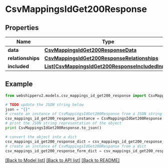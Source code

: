 # CsvMappingsIdGet200Response


## Properties
Name | Type | Description | Notes
------------ | ------------- | ------------- | -------------
**data** | [**CsvMappingsIdGet200ResponseData**](CsvMappingsIdGet200ResponseData.md) |  | [optional] 
**relationships** | [**CsvMappingsIdGet200ResponseRelationships**](CsvMappingsIdGet200ResponseRelationships.md) |  | [optional] 
**included** | [**List[CsvMappingsIdGet200ResponseIncludedInner]**](CsvMappingsIdGet200ResponseIncludedInner.md) |  | [optional] 

## Example

```python
from webshipperv2.models.csv_mappings_id_get200_response import CsvMappingsIdGet200Response

# TODO update the JSON string below
json = "{}"
# create an instance of CsvMappingsIdGet200Response from a JSON string
csv_mappings_id_get200_response_instance = CsvMappingsIdGet200Response.from_json(json)
# print the JSON string representation of the object
print CsvMappingsIdGet200Response.to_json()

# convert the object into a dict
csv_mappings_id_get200_response_dict = csv_mappings_id_get200_response_instance.to_dict()
# create an instance of CsvMappingsIdGet200Response from a dict
csv_mappings_id_get200_response_form_dict = csv_mappings_id_get200_response.from_dict(csv_mappings_id_get200_response_dict)
```
[[Back to Model list]](../README.md#documentation-for-models) [[Back to API list]](../README.md#documentation-for-api-endpoints) [[Back to README]](../README.md)


